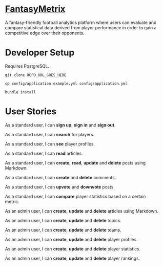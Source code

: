 # [FantasyMetrix](https://fantasymetrix.herokuapp.com)

A fantasy-friendly football analytics platform where users can evaluate and compare statistical data derived from player performance in order to gain a competitive edge over their opponents. 


# Developer Setup

Requires PostgreSQL.

```
git clone REPO_URL_GOES_HERE

cp config/application.example.yml config/application.yml

bundle install
```


# User Stories

As a standard user, I can **sign up**, **sign in** and **sign out**.

As a standard user, I can **search** for players.

As a standard user, I can **see** player profiles.

As a standard user, I can **read** articles.

As a standard user, I can **create**, **read**, **update** and **delete** posts using Markdown.

As a standard user, I can **create** and **delete** comments.

As a standard user, I can **upvote** and **downvote** posts.

As a standard user, I can **compare** player statistics based on a certain metric.

As an admin user, I can **create**, **update** and **delete** articles using Markdown.

As an admin user, I can **create**, **update** and **delete** topics.

As an admin user, I can **create**, **update** and **delete** teams.

As an admin user, I can **create**, **update** and **delete** player profiles.

As an admin user, I can **create**, **update** and **delete** player statistics.

As an admin user, I can **create**, **update** and **delete** player rankings.